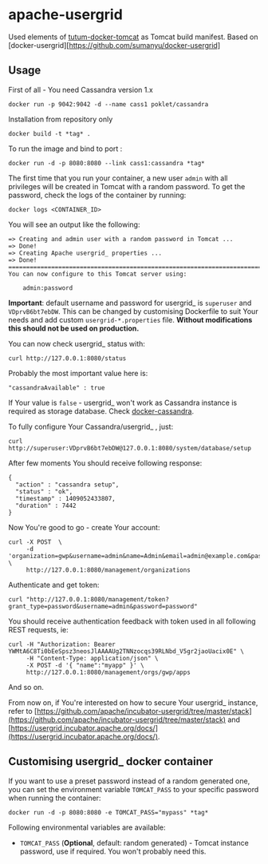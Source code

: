 apache-usergrid
===================
Used elements of [tutum-docker-tomcat](https://github.com/tutumcloud/tutum-docker-tomcat) as Tomcat build manifest.
Based on [docker-usergrid][https://github.com/sumanyu/docker-usergrid]

Usage
-----
First of all - You need Cassandra version 1.x

	docker run -p 9042:9042 -d --name cass1 poklet/cassandra

Installation from repository only

    docker build -t *tag* .

To run the image and bind to port :

    docker run -d -p 8080:8080 --link cass1:cassandra *tag*


The first time that you run your container, a new user `admin` with all privileges
will be created in Tomcat with a random password. To get the password, check the logs
of the container by running:

    docker logs <CONTAINER_ID>

You will see an output like the following:

	=> Creating and admin user with a random password in Tomcat ...
	=> Done!
	=> Creating Apache usergrid_ properties ...
	=> Done!
	========================================================================
	You can now configure to this Tomcat server using:

	    admin:password

**Important**: default username and password for usergrid_ is `superuser` and `VDprvB6bt7ebDW`. This can be changed by customising Dockerfile to suit Your needs and add custom `usergrid-*.properties` file. **Without modifications this should not be used on production.**

You can now check usergrid_ status with:

	curl http://127.0.0.1:8080/status

Probably the most important value here is:

	"cassandraAvailable" : true

If Your value is `false` - usergrid_ won't work as Cassandra instance is required as storage database. Check [docker-cassandra](https://github.com/nicolasff/docker-cassandra).

To fully configure Your Cassandra/usergrid_ , just:

	curl http://superuser:VDprvB6bt7ebDW@127.0.0.1:8080/system/database/setup

After few moments You should receive following response:

	{
	  "action" : "cassandra setup",
	  "status" : "ok",
	  "timestamp" : 1409052433807,
	  "duration" : 7442
	}

Now You're good to go - create Your account:

	curl -X POST  \
	     -d 'organization=gwp&username=admin&name=Admin&email=admin@example.com&password=password' \
	     http://127.0.0.1:8080/management/organizations

Authenticate and get token:

	curl "http://127.0.0.1:8080/management/token?grant_type=password&username=admin&password=password"

You should receive authentication feedback with token used in all following REST requests, ie:

	curl -H "Authorization: Bearer YWMtA6C8Ti0bEeSpsz3neosJlAAAAUg2TNNzocqs39RLNbd_V5gr2jaoUacix0E" \
	     -H "Content-Type: application/json" \
	     -X POST -d '{ "name":"myapp" }' \
	     http://127.0.0.1:8080/management/orgs/gwp/apps

And so on.

From now on, if You're interested on how to secure Your usergrid_ instance, refer to [https://github.com/apache/incubator-usergrid/tree/master/stack](https://github.com/apache/incubator-usergrid/tree/master/stack) and [https://usergrid.incubator.apache.org/docs/](https://usergrid.incubator.apache.org/docs/).


Customising usergrid_ docker container
-------------------------------------------------

If you want to use a preset password instead of a random generated one, you can
set the environment variable `TOMCAT_PASS` to your specific password when running the container:

    docker run -d -p 8080:8080 -e TOMCAT_PASS="mypass" *tag*

Following environmental variables are available:

* `TOMCAT_PASS` (**Optional**, default: random generated) - Tomcat instance password, use if required. You won't probably need this.
